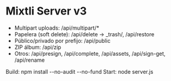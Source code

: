 # Mixtli Server v3

- Multipart uploads: /api/multipart/*
- Papelera (soft delete): /api/delete -> _trash/, /api/restore
- Público/privado por prefijo: /api/public
- ZIP álbum: /api/zip
- Otros: /api/presign, /api/complete, /api/assets, /api/sign-get, /api/rename

Build: npm install --no-audit --no-fund
Start: node server.js
